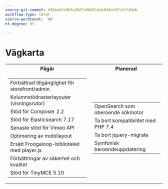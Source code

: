 ```yaml
---
source-git-commit: d36beb2e963a28d7a98d61dab94ddc67cb2f40ab
workflow-type: tm+mt
source-wordcount: '48'
ht-degree: 0%

---
```

# Vägkarta

<table style="table-layout:auto">
  <tr>
    <th>Pågår</th>
    <th>Planerad</th>
  </tr>
  <tr>
    <td>
      <table>
        <tr>
          <td>Förbättrad tillgänglighet för storefront/admin</td>
        </tr>
        <tr>
          <td>Kolumnstödrasterlayouter (visningsrutor)</td>
        </tr>
        <tr>
          <td>Stöd för Composer 2.2</td>
        </tr>
        <tr>
          <td>Stöd för Elasticsearch 7.17</td>
        </tr>
        <tr>
          <td>Senaste stöd för Vimeo API</td>
        </tr>
        <tr>
          <td>Optimering av mobillayout</td>
        </tr>
        <tr>
          <td>Ersätt Froogaloop-biblioteket med player.js</td>
        </tr>
        <tr>
          <td>Förbättringar av säkerhet och kvalitet</td>
        </tr>
        <tr>
          <td>Stöd för TinyMCE 5.10</td>
        </tr>
      </table>
    </td>
    <td>
      <table>
        <tr>
          <td>OpenSearch som oberoende sökmotor</td>
        </tr>
        <tr>
          <td>Ta bort kompatibilitet med PHP 7.4</td>
        </tr>
        <tr>
          <td>Ta bort jquery-migrate</td>
        </tr>
        <tr>
          <td>Symfonisk beroendeuppdatering</td>
        </tr>
      </table>
    </td>
  </tr>
</table>
